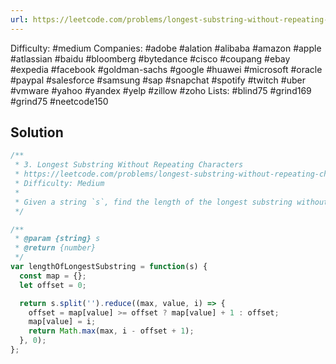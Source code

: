 ```yaml
---
url: https://leetcode.com/problems/longest-substring-without-repeating-characters
---
```


Difficulty: #medium
Companies: #adobe #alation #alibaba #amazon #apple #atlassian #baidu #bloomberg #bytedance #cisco #coupang #ebay #expedia #facebook #goldman-sachs #google #huawei #microsoft #oracle #paypal #salesforce #samsung #sap #snapchat #spotify #twitch #uber #vmware #yahoo #yandex #yelp #zillow #zoho
Lists: #blind75 #grind169 #grind75 #neetcode150

## Solution

```javascript
/**
 * 3. Longest Substring Without Repeating Characters
 * https://leetcode.com/problems/longest-substring-without-repeating-characters/
 * Difficulty: Medium
 *
 * Given a string `s`, find the length of the longest substring without repeating characters.
 */

/**
 * @param {string} s
 * @return {number}
 */
var lengthOfLongestSubstring = function(s) {
  const map = {};
  let offset = 0;

  return s.split('').reduce((max, value, i) => {
    offset = map[value] >= offset ? map[value] + 1 : offset;
    map[value] = i;
    return Math.max(max, i - offset + 1);
  }, 0);
};

```
